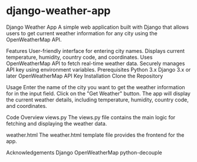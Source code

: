 # django-weather-app
Django Weather App
A simple web application built with Django that allows users to get current weather information for any city using the OpenWeatherMap API.

Features
User-friendly interface for entering city names.
Displays current temperature, humidity, country code, and coordinates.
Uses OpenWeatherMap API to fetch real-time weather data.
Securely manages API key using environment variables.
Prerequisites
Python 3.x
Django 3.x or later
OpenWeatherMap API Key
Installation
Clone the Repository



Usage
Enter the name of the city you want to get the weather information for in the input field.
Click on the "Get Weather" button.
The app will display the current weather details, including temperature, humidity, country code, and coordinates.

Code Overview
views.py
The views.py file contains the main logic for fetching and displaying the weather data.

weather.html
The weather.html template file provides the frontend for the app.

Acknowledgements
Django
OpenWeatherMap
python-decouple
